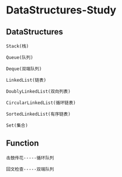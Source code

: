 # DataStructures-Study

## DataStructures
```
Stack(栈)

Queue(队列)

Deque(双端队列)

LinkedList(链表)

DoublyLinkedList(双向列表)

CircularLinkedList(循环链表)

SortedLinkedList(有序链表)

Set(集合)
```
## Function
```
击鼓传花-----循环队列

回文检查-----双端队列
```
